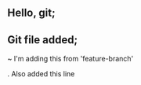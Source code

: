 ## Hello, git;

## Git file added;

~ I'm adding this from 'feature-branch'

. Also added this line
